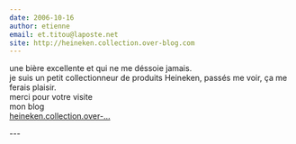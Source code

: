 ```yaml
---
date: 2006-10-16
author: etienne
email: et.titou@laposte.net
site: http://heineken.collection.over-blog.com
---
```


<p>une bière excellente et qui ne me déssoie jamais.<br />
je suis un petit collectionneur de produits Heineken, passés me voir, ça me ferais plaisir.<br />
merci pour votre visite<br />
mon blog <br />
<a href="http://heineken.collection.over-blog.com" title="http://heineken.collection.over-blog.com" rel="nofollow">heineken.collection.over-...</a></p>
---